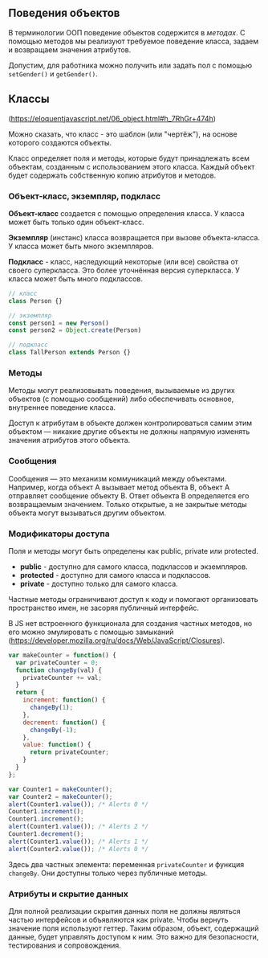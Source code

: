 ## Поведения объектов

В терминологии ООП поведение объектов содержится в *методах*.
С помощью методов мы реализуют требуемое поведение класса, задаем и возвращаем значения атрибутов.

Допустим, для работника можно получить или задать пол с помощью `setGender()` и `getGender()`.


## Классы

(https://eloquentjavascript.net/06_object.html#h_7RhGr+474h)

Можно сказать, что класс - это шаблон (или "чертёж"), на основе которого создаются объекты.

Класс определяет поля и методы, которые будут принадлежать всем объектам, созданным с использованием этого класса. Каждый объект будет содержать собственную копию атрибутов и методов.


### Объект-класс, экземпляр, подкласс

**Объект-класс** создается с помощью определения класса. У класса может быть только один объект-класс.

**Экземпляр** (инстанс) класса возвращается при вызове объекта-класса. У класса может быть много экземпляров.

**Подкласс** - класс, наследующий некоторые (или все) свойства от своего суперкласса. Это более уточнённая версия суперкласса. У класса может быть много подклассов.

```js
// класс
class Person {}

// экземпляр
const person1 = new Person()
const person2 = Object.create(Person)

// подкласс
class TallPerson extends Person {}

```


### Методы

Методы могут реализовывать поведения, вызываемые из других объектов (с помощью сообщений) либо обеспечивать основное, внутреннее поведение класса.

Доступ к атрибутам в объекте должен контролироваться самим этим объектом — никакие другие объекты не должны напрямую изменять значения атрибутов этого объекта.


### Сообщения

Сообщения — это механизм коммуникаций между объектами. Например, когда объект А вызывает метод объекта В, объект А отправляет сообщение объекту В. Ответ объекта В определяется его возвращаемым значением. Только открытые, а не закрытые методы объекта могут вызываться другим объектом.


### Модификаторы доступа

Поля и методы могут быть определены как public, private или protected.
- **public** - доступно для самого класса, подклассов и экземпляров.
- **protected** - доступно для самого класса и подклассов.
- **private** - доступно только для самого класса.

Частные методы ограничивают доступ к коду и помогают организовать пространство имен, не засоряя публичный интерфейс.

В JS нет встроенного функционала для создания частных методов, но его можно эмулировать с помощью замыканий (https://developer.mozilla.org/ru/docs/Web/JavaScript/Closures).

```js
var makeCounter = function() {
  var privateCounter = 0;
  function changeBy(val) {
    privateCounter += val;
  }
  return {
    increment: function() {
      changeBy(1);
    },
    decrement: function() {
      changeBy(-1);
    },
    value: function() {
      return privateCounter;
    }
  }
};

var Counter1 = makeCounter();
var Counter2 = makeCounter();
alert(Counter1.value()); /* Alerts 0 */
Counter1.increment();
Counter1.increment();
alert(Counter1.value()); /* Alerts 2 */
Counter1.decrement();
alert(Counter1.value()); /* Alerts 1 */
alert(Counter2.value()); /* Alerts 0 */
```
Здесь два частных элемента: переменная `privateCounter` и функция `changeBy`. Они доступны только через публичные методы.


### Атрибуты и скрытие данных

Для полной реализации скрытия данных поля не должны являться частью интерфейсов и объявляются как private. Чтобы вернуть значение поля используют геттер. Таким образом, объект, содержащий данные, будет управлять доступом к ним. Это важно для безопасности, тестирования и сопровождения.

